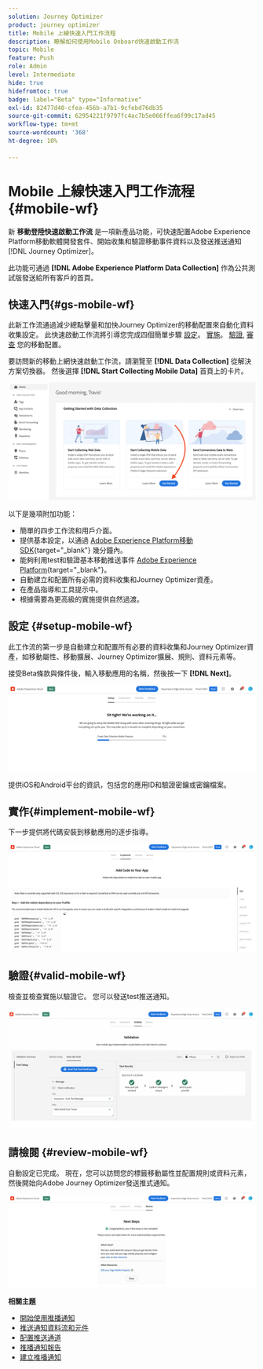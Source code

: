 ```yaml
---
solution: Journey Optimizer
product: journey optimizer
title: Mobile 上線快速入門工作流程
description: 瞭解如何使用Mobile Onboard快速啟動工作流
topic: Mobile
feature: Push
role: Admin
level: Intermediate
hide: true
hidefromtoc: true
badge: label="Beta" type="Informative"
exl-id: 82477d40-cfea-456b-a7b1-9cfebd76db35
source-git-commit: 62954221f9797fc4ac7b5e066ffea6f99c17ad45
workflow-type: tm+mt
source-wordcount: '368'
ht-degree: 10%

---
```


# Mobile 上線快速入門工作流程 {#mobile-wf}

新 **移動登陸快速啟動工作流** 是一項新產品功能，可快速配置Adobe Experience Platform移動軟體開發套件、開始收集和驗證移動事件資料以及發送推送通知 [!DNL Journey Optimizer]。

此功能可通過 **[!DNL Adobe Experience Platform Data Collection]** 作為公共測試版發送給所有客戶的首頁。

## 快速入門{#gs-mobile-wf}

此新工作流通過減少總點擊量和加快Journey Optimizer的移動配置來自動化資料收集設定。 此快速啟動工作流將引導您完成四個簡單步驟 [設定](##setup-mobile-wf)。 [實施](#implement-mobile-wf)。 [驗證](#valid-mobile-wf), [審查](#review-mobile-wf) 您的移動配置。

要訪問新的移動上網快速啟動工作流，請瀏覽至 **[!DNL Data Collection]** 從解決方案切換器。 然後選擇 **[!DNL Start Collecting Mobile Data]** 首頁上的卡片。

![](assets/mobile-wf-home.png)

以下是幾項附加功能：

* 簡單的四步工作流和用戶介面。
* 提供基本設定，以通過 [Adobe Experience Platform移動SDK](https://developer.adobe.com/client-sdks/documentation/){target="_blank"} 幾分鐘內。
* 能夠利用test和驗證基本移動推送事件 [Adobe Experience Platform](https://experienceleague.adobe.com/docs/experience-platform/assurance/home.html){target="_blank"}。
* 自動建立和配置所有必需的資料收集和Journey Optimizer資產。
* 在產品指導和工具提示中。
* 根據需要為更高級的實施提供自然過渡。

## 設定 {#setup-mobile-wf}

此工作流的第一步是自動建立和配置所有必要的資料收集和Journey Optimizer資產，如移動屬性、移動擴展、Journey Optimizer擴展、規則、資料元素等。

接受Beta條款與條件後，輸入移動應用的名稱，然後按一下 **[!DNL Next]**。

![](assets/mobile-wf-setup.png)

提供iOS和Android平台的資訊，包括您的應用ID和驗證密鑰或密鑰檔案。

## 實作{#implement-mobile-wf}

下一步提供將代碼安裝到移動應用的逐步指導。

![](assets/mobile-wf-add-code.png)


## 驗證{#valid-mobile-wf}

檢查並檢查實施以驗證它。 您可以發送test推送通知。

![](assets/mobile-wf-valid.png)


## 請檢閱 {#review-mobile-wf}

自動設定已完成。 現在，您可以訪問您的標籤移動屬性並配置規則或資料元素，然後開始向Adobe Journey Optimizer發送推式通知。

![](assets/mobile-wf-done.png)


**相關主題**

* [開始使用推播通知](get-started-push.md)
* [推送通知資料流和元件](push-gs.md)
* [配置推送通道](push-configuration.md)
* [推播通知報告](../reports/journey-global-report.md#push-global)
* [建立推播通知](create-push.md)

